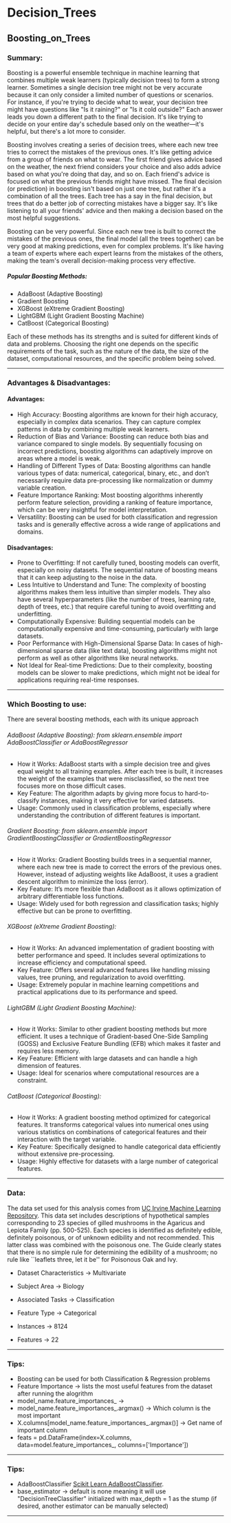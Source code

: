 # Decision_Trees





## Boosting_on_Trees


### Summary:


Boosting is a powerful ensemble technique in machine learning that combines multiple weak learners (typically decision trees) to form a strong learner. Sometimes a single decision tree might not be very accurate because it can only consider a limited number of questions or scenarios. For instance, if you're trying to decide what to wear, your decision tree might have questions like "Is it raining?" or "Is it cold outside?" Each answer leads you down a different path to the final decision. It's like trying to decide on your entire day's schedule based only on the weather—it's helpful, but there's a lot more to consider.


Boosting involves creating a series of decision trees, where each new tree tries to correct the mistakes of the previous ones. It's like getting advice from a group of friends on what to wear. The first friend gives advice based on the weather, the next friend considers your choice and also adds advice based on what you're doing that day, and so on. Each friend's advice is focused on what the previous friends might have missed. The final decision (or prediction) in boosting isn't based on just one tree, but rather it's a combination of all the trees. Each tree has a say in the final decision, but trees that do a better job of correcting mistakes have a bigger say. It's like listening to all your friends' advice and then making a decision based on the most helpful suggestions.

Boosting can be very powerful. Since each new tree is built to correct the mistakes of the previous ones, the final model (all the trees together) can be very good at making predictions, even for complex problems. It's like having a team of experts where each expert learns from the mistakes of the others, making the team's overall decision-making process very effective.

##### Popular Boosting Methods:
- AdaBoost (Adaptive Boosting)
- Gradient Boosting
- XGBoost (eXtreme Gradient Boosting)
- LightGBM (Light Gradient Boosting Machine)
- CatBoost (Categorical Boosting)


Each of these methods has its strengths and is suited for different kinds of data and problems. Choosing the right one depends on the specific requirements of the task, such as the nature of the data, the size of the dataset, computational resources, and the specific problem being solved.






---

### Advantages & Disadvantages:

#### Advantages:
- High Accuracy: Boosting algorithms are known for their high accuracy, especially in complex data scenarios. They can capture complex patterns in data by combining multiple weak learners.
- Reduction of Bias and Variance: Boosting can reduce both bias and variance compared to single models. By sequentially focusing on incorrect predictions, boosting algorithms can adaptively improve on areas where a model is weak.
- Handling of Different Types of Data: Boosting algorithms can handle various types of data: numerical, categorical, binary, etc., and don’t necessarily require data pre-processing like normalization or dummy variable creation.
- Feature Importance Ranking: Most boosting algorithms inherently perform feature selection, providing a ranking of feature importance, which can be very insightful for model interpretation.
- Versatility: Boosting can be used for both classification and regression tasks and is generally effective across a wide range of applications and domains.



#### Disadvantages:
- Prone to Overfitting: If not carefully tuned, boosting models can overfit, especially on noisy datasets. The sequential nature of boosting means that it can keep adjusting to the noise in the data.
- Less Intuitive to Understand and Tune: The complexity of boosting algorithms makes them less intuitive than simpler models. They also have several hyperparameters (like the number of trees, learning rate, depth of trees, etc.) that require careful tuning to avoid overfitting and underfitting.
- Computationally Expensive: Building sequential models can be computationally expensive and time-consuming, particularly with large datasets.
- Poor Performance with High-Dimensional Sparse Data: In cases of high-dimensional sparse data (like text data), boosting algorithms might not perform as well as other algorithms like neural networks.
- Not Ideal for Real-time Predictions: Due to their complexity, boosting models can be slower to make predictions, which might not be ideal for applications requiring real-time responses.


---

### Which Boosting to use:


There are several boosting methods, each with its unique approach


######    AdaBoost (Adaptive Boosting): from sklearn.ensemble import AdaBoostClassifier or AdaBoostRegressor

- How it Works: AdaBoost starts with a simple decision tree and gives equal weight to all training examples. After each tree is built, it increases the weight of the examples that were misclassified, so the next tree focuses more on those difficult cases.
- Key Feature: The algorithm adapts by giving more focus to hard-to-classify instances, making it very effective for varied datasets.
- Usage: Commonly used in classification problems, especially where understanding the contribution of different features is important.

######    Gradient Boosting: from sklearn.ensemble import GradientBoostingClassifier or GradientBoostingRegressor

- How it Works: Gradient Boosting builds trees in a sequential manner, where each new tree is made to correct the errors of the previous ones. However, instead of adjusting weights like AdaBoost, it uses a gradient descent algorithm to minimize the loss (error).
- Key Feature: It’s more flexible than AdaBoost as it allows optimization of arbitrary differentiable loss functions.
- Usage: Widely used for both regression and classification tasks; highly effective but can be prone to overfitting.

######    XGBoost (eXtreme Gradient Boosting):

- How it Works: An advanced implementation of gradient boosting with better performance and speed. It includes several optimizations to increase efficiency and computational speed.
- Key Feature: Offers several advanced features like handling missing values, tree pruning, and regularization to avoid overfitting.
- Usage: Extremely popular in machine learning competitions and practical applications due to its performance and speed.

######    LightGBM (Light Gradient Boosting Machine):

- How it Works: Similar to other gradient boosting methods but more efficient. It uses a technique of Gradient-based One-Side Sampling (GOSS) and Exclusive Feature Bundling (EFB) which makes it faster and requires less memory.
- Key Feature: Efficient with large datasets and can handle a high dimension of features.
- Usage: Ideal for scenarios where computational resources are a constraint.

######    CatBoost (Categorical Boosting):

- How it Works: A gradient boosting method optimized for categorical features. It transforms categorical values into numerical ones using various statistics on combinations of categorical features and their interaction with the target variable.
- Key Feature: Specifically designed to handle categorical data efficiently without extensive pre-processing.
- Usage: Highly effective for datasets with a large number of categorical features.


 

---

### Data:

The data set used for this analysis comes from [UC Irvine Machine Learning Repository](https://archive.ics.uci.edu/dataset/73/mushroom). This data set includes descriptions of hypothetical samples corresponding to 23 species of gilled mushrooms in the Agaricus and Lepiota Family (pp. 500-525).  Each species is identified as definitely edible, definitely poisonous, or of unknown edibility and not recommended.  This latter class was combined with the poisonous one.  The Guide clearly states that there is no simple rule for determining the edibility of a mushroom; no rule like ``leaflets three, let it be'' for Poisonous Oak and Ivy.

- Dataset Characteristics -> Multivariate

- Subject Area -> Biology

- Associated Tasks -> Classification

- Feature Type -> Categorical

- Instances -> 8124

- Features -> 22



---

### Tips:

- Boosting can be used for both Classification & Regression problems
- Feature Importance -> lists the most useful features from the dataset after running the alogrithm
- model_name.feature_importances_ ->
- model_name.feature_importances_.argmax() -> Which column is the most important
- X.columns[model_name.feature_importances_.argmax()] -> Get name of important column
- feats = pd.DataFrame(index=X.columns, data=model.feature_importances_, columns=['Importance'])



---

### Tips:

- AdaBoostClassifier [Scikit Learn AdaBoostClassifier]([https://archive.ics.uci.edu/dataset/73/mushroom](https://scikit-learn.org/stable/modules/generated/sklearn.ensemble.AdaBoostClassifier.html)https://scikit-learn.org/stable/modules/generated/sklearn.ensemble.AdaBoostClassifier.html).
- base_estimator -> default is none meaning it will use "DecisionTreeClassifier" initialized with max_depth = 1 as the stump (if desired, another estimator can be manually selected)

---




